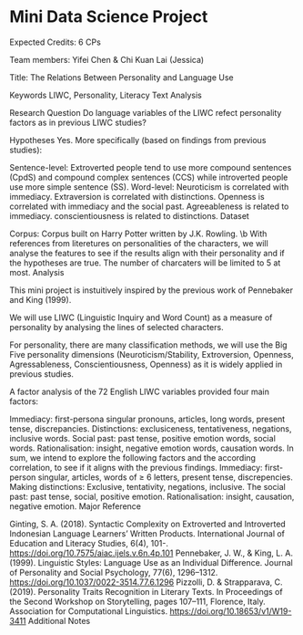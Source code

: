 # Mini Data Science Project

Expected Credits: 6 CPs

Team members: Yifei Chen & Chi Kuan Lai (Jessica)

Title: The Relations Between Personality and Language Use

Keywords LIWC, Personality, Literacy Text Analysis

Research Question
Do language variables of the LIWC refect personality factors as in previous LIWC studies?

Hypotheses
Yes. More specifically (based on findings from previous studies):

Sentence-level:
Extroverted people tend to use more compound sentences (CpdS) and compound complex sentences (CCS) while introverted people use more simple sentence (SS).
Word-level:
Neuroticism is correlated with immediacy.
Extraversion is correlated with distinctions.
Openness is correlated with immediacy and the social past.
Agreeableness is related to immediacy.
conscientiousness is related to distinctions.
Dataset

Corpus: Corpus built on Harry Potter written by J.K. Rowling.
\b With references from literetures on personalities of the characters, we will analyse the features to see if the results align with their personality and if the hypotheses are true.
The number of charcaters will be limited to 5 at most.
Analysis

This mini project is instuitively inspired by the previous work of Pennebaker and King (1999).

We will use LIWC (Linguistic Inquiry and Word Count) as a measure of personality by analysing the lines of selected characters.

For personality, there are many classification methods, we will use the Big Five personality dimensions (Neuroticism/Stability, Extroversion, Openness, Agressableness, Conscientiousness, Openness) as it is widely applied in previous studies.

A factor analysis of the 72 English LIWC variables provided four main factors:

Immediacy: first-persona singular pronouns, articles, long words, present tense, discrepancies.
Distinctions: exclusiceness, tentativeness, negations, inclusive words.
Social past: past tense, positive emotion words, social words.
Rationalisation: insight, negative emotion words, causation words. In sum, we intend to explore the following factors and the according correlation, to see if it aligns with the previous findings.
Immediacy: first-person singular, articles, words of ≥ 6 letters, present tense, discrepencies.
Making distinctions: Exclusive, tentativity, negations, inclusive.
The social past: past tense, social, positive emotion.
Rationalisation: insight, causation, negative emotion.
Major Reference

Ginting, S. A. (2018). Syntactic Complexity on Extroverted and Introverted Indonesian Language Learners’ Written Products. International Journal of Education and Literacy Studies, 6(4), 101-. https://doi.org/10.7575/aiac.ijels.v.6n.4p.101
Pennebaker, J. W., & King, L. A. (1999). Linguistic Styles: Language Use as an Individual Difference. Journal of Personality and Social Psychology, 77(6), 1296–1312. https://doi.org/10.1037/0022-3514.77.6.1296
Pizzolli, D. & Strapparava, C. (2019). Personality Traits Recognition in Literary Texts. In Proceedings of the Second Workshop on Storytelling, pages 107–111, Florence, Italy. Association for Computational Linguistics. https://doi.org/10.18653/v1/W19-3411
Additional Notes
